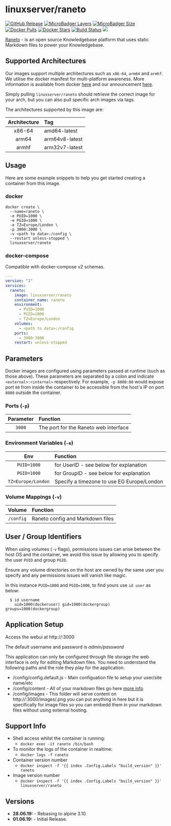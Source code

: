 # linuxserver/raneto

[![GitHub Release](https://img.shields.io/github/release/linuxserver/docker-raneto.svg?style=flat-square&color=E68523)](https://github.com/linuxserver/docker-raneto/releases) [![MicroBadger Layers](https://img.shields.io/microbadger/layers/linuxserver/raneto.svg?style=flat-square&color=E68523)](https://microbadger.com/images/linuxserver/raneto) [![MicroBadger Size](https://img.shields.io/microbadger/image-size/linuxserver/raneto.svg?style=flat-square&color=E68523)](https://microbadger.com/images/linuxserver/raneto) [![Docker Pulls](https://img.shields.io/docker/pulls/linuxserver/raneto.svg?style=flat-square&color=E68523)](https://hub.docker.com/r/linuxserver/raneto) [![Docker Stars](https://img.shields.io/docker/stars/linuxserver/raneto.svg?style=flat-square&color=E68523)](https://hub.docker.com/r/linuxserver/raneto) [![Build Status](https://ci.linuxserver.io/view/all/job/Docker-Pipeline-Builders/job/docker-raneto/job/master/badge/icon?style=flat-square)](https://ci.linuxserver.io/job/Docker-Pipeline-Builders/job/docker-raneto/job/master/) [![](https://lsio-ci.ams3.digitaloceanspaces.com/linuxserver/raneto/latest/badge.svg)](https://lsio-ci.ams3.digitaloceanspaces.com/linuxserver/raneto/latest/index.html)

[Raneto](http://raneto.com/) - is an open source Knowledgebase platform that uses static Markdown files to power your Knowledgebase.

## Supported Architectures

Our images support multiple architectures such as `x86-64`, `arm64` and `armhf`. We utilise the docker manifest for multi-platform awareness. More information is available from docker [here](https://github.com/docker/distribution/blob/master/docs/spec/manifest-v2-2.md#manifest-list) and our announcement [here](https://blog.linuxserver.io/2019/02/21/the-lsio-pipeline-project/).

Simply pulling `linuxserver/raneto` should retrieve the correct image for your arch, but you can also pull specific arch images via tags.

The architectures supported by this image are:

| Architecture | Tag |
| :---: | :--- |
| x86-64 | amd64-latest |
| arm64 | arm64v8-latest |
| armhf | arm32v7-latest |

## Usage

Here are some example snippets to help you get started creating a container from this image.

### docker

```text
docker create \
  --name=raneto \
  -e PUID=1000 \
  -e PGID=1000 \
  -e TZ=Europe/London \
  -p 3000:3000 \
  -v <path to data>:/config \
  --restart unless-stopped \
  linuxserver/raneto
```

### docker-compose

Compatible with docker-compose v2 schemas.

```yaml
---
version: "2"
services:
  raneto:
    image: linuxserver/raneto
    container_name: raneto
    environment:
      - PUID=1000
      - PGID=1000
      - TZ=Europe/London
    volumes:
      - <path to data>:/config
    ports:
      - 3000:3000
    restart: unless-stopped
```

## Parameters

Docker images are configured using parameters passed at runtime \(such as those above\). These parameters are separated by a colon and indicate `<external>:<internal>` respectively. For example, `-p 8080:80` would expose port `80` from inside the container to be accessible from the host's IP on port `8080` outside the container.

### Ports \(`-p`\)

| Parameter | Function |
| :---: | :--- |
| `3000` | The port for the Raneto web interface |

### Environment Variables \(`-e`\)

| Env | Function |
| :---: | :--- |
| `PUID=1000` | for UserID - see below for explanation |
| `PGID=1000` | for GroupID - see below for explanation |
| `TZ=Europe/London` | Specify a timezone to use EG Europe/London |

### Volume Mappings \(`-v`\)

| Volume | Function |
| :---: | :--- |
| `/config` | Raneto config and Markdown files |

## User / Group Identifiers

When using volumes \(`-v` flags\), permissions issues can arise between the host OS and the container, we avoid this issue by allowing you to specify the user `PUID` and group `PGID`.

Ensure any volume directories on the host are owned by the same user you specify and any permissions issues will vanish like magic.

In this instance `PUID=1000` and `PGID=1000`, to find yours use `id user` as below:

```text
  $ id username
    uid=1000(dockeruser) gid=1000(dockergroup) groups=1000(dockergroup)
```

## Application Setup

Access the webui at http://:3000

The default username and password is _admin/password_

This application can only be configured through file storage the web interface is only for editing Markdown files. You need to understand the following paths and the role they play for the application:

* /config/config.default.js - Main configuation file to setup your user/site name/etc
* /config/content - All of your markdown files go here [more info](http://docs.raneto.com/usage/creating-pages)
* /config/images - This folder will serve content on http://:3000/images/.png you can put anything in here but it is specifically for image files so you can embedd them in your markdown files without using external hosting.

## Support Info

* Shell access whilst the container is running:
  * `docker exec -it raneto /bin/bash`
* To monitor the logs of the container in realtime:
  * `docker logs -f raneto`
* Container version number
  * `docker inspect -f '{{ index .Config.Labels "build_version" }}' raneto`
* Image version number
  * `docker inspect -f '{{ index .Config.Labels "build_version" }}' linuxserver/raneto`

## Versions

* **28.06.19:** - Rebasing to alpine 3.10.
* **01.06.19:** - Initial Release.

